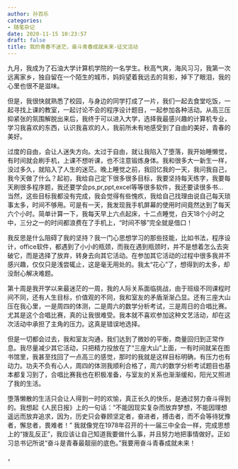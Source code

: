 ```yaml
---
author: 孙百乐
categories:
- 随笔杂记
date: 2020-11-15 10:23:57
draft: false
title: 我的青春不迷茫，奋斗青春成就未来-征文活动
---
```


九月，我成为了石油大学计算机学院的一名学生。秋高气爽，海风习习，我第一次远离家乡，独自留在一个陌生的城市，妈妈望着我远去的背影，掉下了眼泪，我的心里也很不是滋味。

但是，我很快就熟悉了校园，与身边的同学打成了一片，我们一起去食堂吃饭，一起寻找上课的教室，一起讨论不会的程序设计题目，一起参加各种活动。从高三压抑紧张的氛围解脱出来后，我终于可以进入大学，选择我最感兴趣的计算机专业，学习我喜欢的东西，认识我喜欢的人，我前所未有地感受到了自由的美好，青春的美好。

过度的自由，会让人迷失方向。太过于自由，就让我陷入了堕落，我开始睡懒觉，有时间就会刷手机，上课不想听课，也不注意锻炼身体。我和很多大一新生一样，没过多久，就陷入了人生的迷茫。晚上睡觉之前，我回忆我的一天，我问我自己，我今天做了什么？起初，我给自己定下很多很多目标，我要坚持每天练字，我要每天刷很多程序题，我还要学会ps,pr,ppt,excel等等很多软件，我还要读很多书... 当然，这些目标我都没有完成，我会觉得有些愧疚，我给自己找理由说自己每天琐事太多，时间不够用。可是有一天，我发现我手机屏幕的使用时间竟然达到了每天六个小时。简单计算一下，我每天早上六点起床，十二点睡觉，白天18个小时之中，三分之一的时间都浪费在了手机上，“时间不够”完全就是借口！

我反思是什么阻碍了我的坚持？我一门心思想学习的那些技能，比如书法，程序设计，office软件，都遇到了小小的瓶颈，而我在遇到瓶颈时，并不是想着怎么去突破它，而是选择了放弃，转身去向其它活动。在参加其它活动的过程中很多我并不感兴趣，仅仅只是浅尝辄止，这是毫无用处的。我太“花心”了，想得到的太多，却没耐心解决难题。

第十周是我开学以来最迷茫的一周，我的人际关系面临挑战，由于班级不同课程时间不同，还有人生目标，价值观的不同，我和室友的矛盾渐渐凸显。还有三座大山压在我心里，一是周四的体测，二是周六的数学分析考试，三是周日的合唱比赛。尤其是这个合唱比赛，真的让我很难受。我本就不喜欢参加这种文艺活动，却在这次活动中承担了主角的压力。这真是错误地选择。

但是一切都会过去，我和室友沟通，我们达到了微妙的平衡，商量回归到正常作息。我尽量减少其它活动，只把精力投放在了“三座大山”上面，一有时间就呆在图书馆里，我甚至找回了一点高三的感觉，那时的我就是这样目标明确，有压力也有动力。功夫不负有心人，周四的体测我顺利合格了，周六的数学分析考试题目也基本都复习到了，合唱比赛我也在积极准备，与室友的关系也渐渐缓和，阳光又照进了我的生活。

堕落懒散的生活只会让人得到一时的欢愉，真正长久的快乐，是通过努力奋斗得到的。我想起《人民日报》上的一句话：“不能因现实复杂而放弃梦想，不能因理想遥远而放弃追求，因为，历史只会眷顾坚定者，奋进者，搏击者，而不会等待犹豫者，懈怠者，畏难者！” 我就像党在1978年召开的十一届三中全会一样，完成思想上的“拨乱反正”，我应该让自己知道我要做什么事，并且努力地把事情做好。正如习总书记所说“奋斗是青春最靓丽的底色。”我要用奋斗青春成就未来！

，